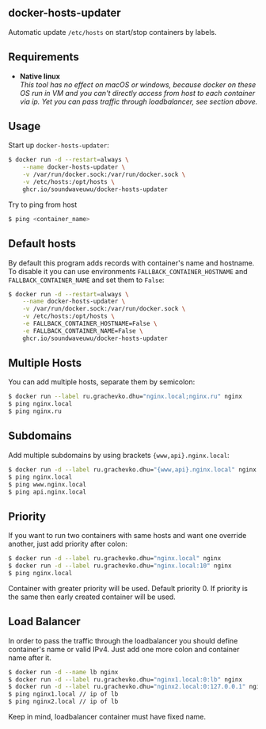 docker-hosts-updater
----------
Automatic update `/etc/hosts` on start/stop containers by labels.

Requirements
-----
* **Native linux**  
_This tool has no effect on macOS or windows, because docker on these OS run in 
VM and you can't directly access from host to each container via ip.
Yet you can pass traffic through loadbalancer, see section above._  

Usage
-----
Start up `docker-hosts-updater`:

```bash
$ docker run -d --restart=always \
    --name docker-hosts-updater \
    -v /var/run/docker.sock:/var/run/docker.sock \
    -v /etc/hosts:/opt/hosts \
    ghcr.io/soundwaveuwu/docker-hosts-updater
```
      
Try to ping from host
```bash
$ ping <container_name>
```

Default hosts
-----
By default this program adds records with container's name and hostname. 
To disable it you can use environments `FALLBACK_CONTAINER_HOSTNAME` and `FALLBACK_CONTAINER_NAME` and set them to `False`:    
```bash
$ docker run -d --restart=always \
    --name docker-hosts-updater \
    -v /var/run/docker.sock:/var/run/docker.sock \
    -v /etc/hosts:/opt/hosts \
    -e FALLBACK_CONTAINER_HOSTNAME=False \
    -e FALLBACK_CONTAINER_NAME=False \
    ghcr.io/soundwaveuwu/docker-hosts-updater
```

Multiple Hosts
-----
You can add multiple hosts, separate them by semicolon:

```bash
$ docker run --label ru.grachevko.dhu="nginx.local;nginx.ru" nginx
$ ping nginx.local
$ ping nginx.ru
```

Subdomains
-----
Add multiple subdomains by using brackets `{www,api}.nginx.local`:

```bash
$ docker run -d --label ru.grachevko.dhu="{www,api}.nginx.local" nginx
$ ping nginx.local
$ ping www.nginx.local
$ ping api.nginx.local
```

Priority
----
If you want to run two containers with same hosts and want one override another, 
just add priority after colon:

```bash
$ docker run -d --label ru.grachevko.dhu="nginx.local" nginx
$ docker run -d --label ru.grachevko.dhu="nginx.local:10" nginx
$ ping nginx.local
```
Container with greater priority will be used. Default priority 0. 
If priority is the same then early created container will be used.

Load Balancer
----
In order to pass the traffic through the loadbalancer you should define container's name or valid IPv4. 
Just add one more colon and container name after it.
```bash
$ docker run -d --name lb nginx
$ docker run -d --label ru.grachevko.dhu="nginx1.local:0:lb" nginx
$ docker run -d --label ru.grachevko.dhu="nginx2.local:0:127.0.0.1" nginx
$ ping nginx1.local // ip of lb
$ ping nginx2.local // ip of lb
```
Keep in mind, loadbalancer container must have fixed name.
